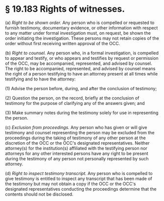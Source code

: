 # § 19.183   Rights of witnesses.

(a) *Right to be shown order.* Any person who is compelled or requested to furnish testimony, documentary evidence, or other information with respect to any matter under formal investigation must, on request, be shown the order initiating the investigation. These persons may not retain copies of the order without first receiving written approval of the OCC.


(b) *Right to counsel.* Any person who, in a formal investigation, is compelled to appear and testify, or who appears and testifies by request or permission of the OCC, may be accompanied, represented, and advised by counsel. The right to be accompanied, represented, and advised by counsel means the right of a person testifying to have an attorney present at all times while testifying and to have the attorney:


(1) Advise the person before, during, and after the conclusion of testimony;


(2) Question the person, on the record, briefly at the conclusion of testimony for the purpose of clarifying any of the answers given; and


(3) Make summary notes during the testimony solely for use in representing the person.


(c) *Exclusion from proceedings.* Any person who has given or will give testimony and counsel representing the person may be excluded from the proceedings during the taking of testimony of any other person at the discretion of the OCC or the OCC's designated representatives. Neither attorney(s) for the institution(s) affiliated with the testifying person nor attorneys for any other interested persons have any right to be present during the testimony of any person not personally represented by such attorney.


(d) *Right to inspect testimony transcript.* Any person who is compelled to give testimony is entitled to inspect any transcript that has been made of the testimony but may not obtain a copy if the OCC or the OCC's designated representatives conducting the proceedings determine that the contents should not be disclosed.






